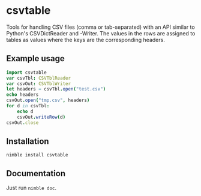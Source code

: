 # csvtable
Tools for handling CSV files (comma or tab-separated) with an API similar to Python's CSVDictReader and -Writer.
The values in the rows are assigned to tables as values where the keys are the corresponding headers.

## Example usage

```Nim
import csvtable
var csvTbl: CSVTblReader
var csvOut: CSVTblWriter
let headers = csvTbl.open("test.csv")
echo headers
csvOut.open("tmp.csv", headers)
for d in csvTbl:
    echo d
    csvOut.writeRow(d)
csvOut.close
```

## Installation
`nimble install csvtable`

## Documentation
Just run `nimble doc`.